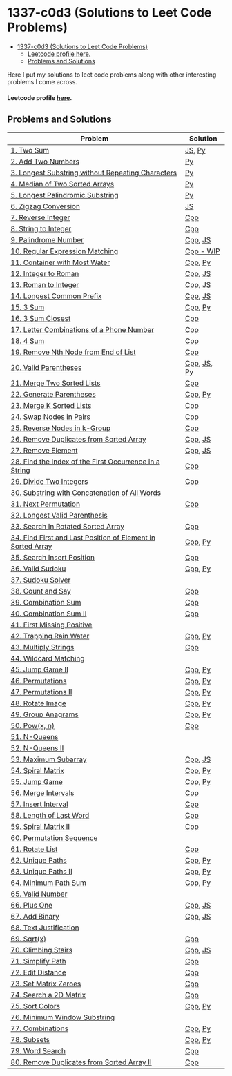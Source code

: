 # 1337-c0d3 (Solutions to Leet Code Problems)

<!-- TOC -->
* [1337-c0d3 (Solutions to Leet Code Problems)](#1337-c0d3-solutions-to-leet-code-problems)
  * [Leetcode profile here.](#leetcode-profile-here)
  * [Problems and Solutions](#problems-and-solutions)
<!-- TOC -->

Here I put my solutions to leet code problems along with other interesting problems I come across.

#### Leetcode profile [here](https://leetcode.com/_r00tp/).

## Problems and Solutions
| Problem                                                                                                                                               | Solution                                                                                                                                                    |
|-------------------------------------------------------------------------------------------------------------------------------------------------------|-------------------------------------------------------------------------------------------------------------------------------------------------------------|
| [1. Two Sum](https://leetcode.com/problems/two-sum/)                                                                                                  | [JS](javascript/1.%20two-sum.js), [Py](python/1.%20two-sum.py)                                                                                              |
| [2. Add Two Numbers](https://leetcode.com/problems/add-two-numbers/)                                                                                  | [Py](python/2.%20add-two-numbers.py)                                                                                                                        |
| [3. Longest Substring without Repeating Characters](https://leetcode.com/problems/longest-substring-without-repeating-characters/)                    | [Py](python/3.%20longest-substring-without-repeating-characters.py)                                                                                         |
| [4. Median of Two Sorted Arrays](https://leetcode.com/problems/median-of-two-sorted-arrays/)                                                          | [Py](python/4.%20median-of-two-sorted-arrays.py)                                                                                                            |
| [5. Longest Palindromic Substring](https://leetcode.com/problems/longest-palindromic-substring/)                                                      | [Py](python/5.%20longest-palindromic-substring.py)                                                                                                          |
| [6. Zigzag Conversion](https://leetcode.com/problems/zigzag-conversion/)                                                                              | [JS](javascript/6.%20zigzag-conversion.js)                                                                                                                  |
| [7. Reverse Integer](https://leetcode.com/problems/reverse-integer/)                                                                                  | [Cpp](cpp/7.%20reverse-integer.cpp)                                                                                                                         |
| [8. String to Integer](https://leetcode.com/problems/string-to-integer-atoi/)                                                                         | [Cpp](cpp/8.%20string-to-integer.cpp)                                                                                                                       |
| [9. Palindrome Number](https://leetcode.com/problems/palindrome-number/)                                                                              | [Cpp](cpp/9.%20palindrome-number.cpp), [JS](javascript/9.%20palindrome-number.js)                                                                           |
| [10. Regular Expression Matching](https://leetcode.com/problems/regular-expression-matching)                                                          | [Cpp - WIP](cpp/10.%20regular-expression-matching.cpp)                                                                                                      |
| [11. Container with Most Water](https://leetcode.com/problems/container-with-most-water/)                                                             | [Cpp](cpp/11.%20container-with-most-water.cpp), [Py](python/11.%20container-with-most-water.py)                                                             |
| [12. Integer to Roman](https://leetcode.com/problems/integer-to-roman/)                                                                               | [Cpp](cpp/12.%20integer-to-roman.cpp), [JS](javascript/12.%20integer-to-roman.js)                                                                           |
| [13. Roman to Integer](https://leetcode.com/problems/roman-to-integer/)                                                                               | [Cpp](cpp/13.%20roman-to-integer.cpp), [JS](javascript/13.%20roman-to-integer.js)                                                                           |
| [14. Longest Common Prefix](https://leetcode.com/problems/longest-common-prefix/)                                                                     | [Cpp](cpp/14.%20longest-common-prefix.cpp), [JS](javascript/14.%20longest-common-prefix.js)                                                                 |
| [15. 3 Sum](https://leetcode.com/problems/3sum/)                                                                                                      | [Cpp](cpp/15.%203-sum.cpp), [Py](python/15.%203-sum.py)                                                                                                     |
| [16. 3 Sum Closest](https://leetcode.com/problems/3sum-closest/)                                                                                      | [Cpp](cpp/16.%203-sum-closest.cpp)                                                                                                                          |
| [17. Letter Combinations of a Phone Number](https://leetcode.com/problems/letter-combinations-of-a-phone-number/)                                     | [Cpp](cpp/17.%20letter-combinations-of-a-phone-number.cpp)                                                                                                  |
| [18. 4 Sum](https://leetcode.com/problems/4sum/)                                                                                                      | [Cpp](cpp/18.%204-sum.cpp)                                                                                                                                  |
| [19. Remove Nth Node from End of List](https://leetcode.com/problems/remove-nth-node-from-end-of-list/)                                               | [Cpp](cpp/19.%20remove-nth-node-from-end-of-list.cpp)                                                                                                       |
| [20. Valid Parentheses](https://leetcode.com/problems/valid-parentheses/)                                                                             | [Cpp](cpp/20.%20valid-parentheses.cpp), [JS](javascript/20.%20valid-parentheses.js), [Py](python/20.%20valid-parentheses.py)                                |
| [21. Merge Two Sorted Lists](https://leetcode.com/problems/merge-two-sorted-lists/)                                                                   | [Cpp](cpp/21.%20merge-two-sorted-lists.cpp)                                                                                                                 |
| [22. Generate Parentheses](https://leetcode.com/problems/generate-parentheses/)                                                                       | [Cpp](cpp/22.%20generate-parentheses.cpp), [Py](python/22.%20generate-parentheses.py)                                                                       |
| [23. Merge K Sorted Lists](https://leetcode.com/problems/merge-k-sorted-lists/)                                                                       | [Cpp](cpp/23.%20merge-k-sorted-lists.cpp)                                                                                                                   |
| [24. Swap Nodes in Pairs](https://leetcode.com/problems/swap-nodes-in-pairs/)                                                                         | [Cpp](cpp/24.%20swap-nodes-in-pairs.cpp)                                                                                                                    |
| [25. Reverse Nodes in k-Group](https://leetcode.com/problems/reverse-nodes-in-k-group/)                                                               | [Cpp](cpp/25.%20reverse-nodes-in-k-group.cpp)                                                                                                               |
| [26. Remove Duplicates from Sorted Array](https://leetcode.com/problems/remove-duplicates-from-sorted-array/)                                         | [Cpp](cpp/26.%20remove-duplicates-from-sorted-array.cpp), [JS](javascript/26.%20remove-duplicates-from-sorted-array.js)                                     |
| [27. Remove Element](https://leetcode.com/problems/remove-element/)                                                                                   | [Cpp](cpp/27.%20remove-element.cpp), [JS](javascript/27.%20remove-element.js)                                                                               |
| [28. Find the Index of the First Occurrence in a String](https://leetcode.com/problems/find-the-index-of-the-first-occurrence-in-a-string/)           | [Cpp](cpp/28.%20find-the-index-of-the-first-occurrence-in-a-string.cpp)                                                                                     |
| [29. Divide Two Integers](https://leetcode.com/problems/divide-two-integers/)                                                                         | [Cpp](cpp/29.%20divide-two-integers.cpp)                                                                                                                    |
| [30. Substring with Concatenation of All Words](https://leetcode.com/problems/substring-with-concatenation-of-all-words/)                             |                                                                                                                                                             |
| [31. Next Permutation](https://leetcode.com/problems/next-permutation/)                                                                               | [Cpp](cpp/31.%20next-permutation.cpp)                                                                                                                       |
| [32. Longest Valid Parenthesis](https://leetcode.com/problems/longest-valid-parentheses/)                                                             |                                                                                                                                                             |
| [33. Search In Rotated Sorted Array](https://leetcode.com/problems/search-in-rotated-sorted-array/)                                                   | [Cpp](cpp/33.%20search-in-rotated-sorted-array.cpp)                                                                                                         |
| [34. Find First and Last Position of Element in Sorted Array](https://leetcode.com/problems/find-first-and-last-position-of-element-in-sorted-array/) | [Cpp](cpp/34.%20find-first-and-last-position-of-element-in-sorted-array.cpp), [Py](python/34.%20find-first-and-last-position-of-element-in-sorted-array.py) |
| [35. Search Insert Position](https://leetcode.com/problems/search-insert-position/)                                                                   | [Cpp](cpp/35.%20search-insert-position.cpp)                                                                                                                 |
| [36. Valid Sudoku](https://leetcode.com/problems/valid-sudoku/)                                                                                       | [Cpp](cpp/36.%20valid-sudoku.cpp), [Py](python/36.%20valid-sudoku.py)                                                                                       |
| [37. Sudoku Solver](https://leetcode.com/problems/sudoku-solver/)                                                                                     |                                                                                                                                                             |
| [38. Count and Say](https://leetcode.com/problems/count-and-say/)                                                                                     | [Cpp](cpp/38.%20count-and-say.cpp)                                                                                                                          |
| [39. Combination Sum](https://leetcode.com/problems/combination-sum/)                                                                                 | [Cpp](cpp/39.%20combination-sum.cpp)                                                                                                                        |
| [40. Combination Sum II](https://leetcode.com/problems/combination-sum-ii/)                                                                           | [Cpp](cpp/40.%20combination-sum-ii.cpp)                                                                                                                     |
| [41. First Missing Positive](https://leetcode.com/problems/first-missing-positive/)                                                                   |                                                                                                                                                             |
| [42. Trapping Rain Water](https://leetcode.com/problems/trapping-rain-water/)                                                                         | [Cpp](cpp/42.%20trapping-rain-water.cpp), [Py](python/42.%20trapping-rain-water.py)                                                                         |
| [43. Multiply Strings](https://leetcode.com/problems/multiply-strings/)                                                                               | [Cpp](cpp/43.%20multiply-strings.cpp)                                                                                                                       |
| [44. Wildcard Matching](https://leetcode.com/problems/wildcard-matching/)                                                                             |                                                                                                                                                             |
| [45. Jump Game II](https://leetcode.com/problems/jump-game-ii/)                                                                                       | [Cpp](cpp/45.%20jump-game-ii.cpp), [Py](python/45.%20jump-game-ii.py)                                                                                       |
| [46. Permutations](https://leetcode.com/problems/permutations/)                                                                                       | [Cpp](cpp/46.%20permutations.cpp), [Py](python/46.%20permutations.py)                                                                                       |
| [47. Permutations II](https://leetcode.com/problems/permutations-ii/)                                                                                 | [Cpp](cpp/47.%20permutations-ii.cpp), [Py](python/47.%20permutations-ii.py)                                                                                 |
| [48. Rotate Image](https://leetcode.com/problems/rotate-image/)                                                                                       | [Cpp](cpp/48.%20rotate-image.cpp), [Py](python/48.%20rotate-image.py)                                                                                       |
| [49. Group Anagrams](https://leetcode.com/problems/group-anagrams/)                                                                                   | [Cpp](cpp/49.%20group-anagrams.cpp), [Py](python/49.%20group-anagrams.py)                                                                                   |
| [50. Pow(x, n)](https://leetcode.com/problems/powx-n/)                                                                                                | [Cpp](cpp/50.%20pow%28x%2C%20n%29.cpp)                                                                                                                      |
| [51. N-Queens](https://leetcode.com/problems/n-queens/)                                                                                               |                                                                                                                                                             |
| [52. N-Queens II](https://leetcode.com/problems/n-queens-ii/)                                                                                         |                                                                                                                                                             |
| [53. Maximum Subarray](https://leetcode.com/problems/maximum-subarray/)                                                                               | [Cpp](cpp/53.%20maximum-subarray.cpp), [JS](javascript/53.%20maximum-subarray.js)                                                                           |
| [54. Spiral Matrix](https://leetcode.com/problems/spiral-matrix/)                                                                                     | [Cpp](cpp/54.%20spiral-matrix.cpp), [Py](python/54.%20spiral-matrix.py)                                                                                     |
| [55. Jump Game](https://leetcode.com/problems/jump-game/)                                                                                             | [Cpp](cpp/55.%20jump-game.cpp), [Py](python/55.%20jump-game.py)                                                                                             |
| [56. Merge Intervals](https://leetcode.com/problems/merge-intervals/)                                                                                 | [Cpp](cpp/56.%20merge-intervals.cpp)                                                                                                                        |
| [57. Insert Interval](https://leetcode.com/problems/insert-interval/)                                                                                 | [Cpp](cpp/57.%20insert-interval.cpp)                                                                                                                        |
| [58. Length of Last Word](https://leetcode.com/problems/length-of-last-word/)                                                                         | [Cpp](cpp/58.%20length-of-last-word.cpp)                                                                                                                    |
| [59. Spiral Matrix II](https://leetcode.com/problems/spiral-matrix-ii/)                                                                               | [Cpp](cpp/59.%20spiral-matrix-ii.cpp)                                                                                                                       |
| [60. Permutation Sequence](https://leetcode.com/problems/permutation-sequence/)                                                                       |                                                                                                                                                             |
| [61. Rotate List](https://leetcode.com/problems/rotate-list/)                                                                                         | [Cpp](cpp/61.%20rotate-list.cpp)                                                                                                                            |
| [62. Unique Paths](https://leetcode.com/problems/unique-paths/)                                                                                       | [Cpp](cpp/62.%20unique-paths.cpp), [Py](python/62.%20unique-paths.py)                                                                                       |
| [63. Unique Paths II](https://leetcode.com/problems/unique-paths-ii/)                                                                                 | [Cpp](cpp/63.%20unique-paths-ii.cpp), [Py](python/63.%20unique-paths-ii.py)                                                                                 |
| [64. Minimum Path Sum](https://leetcode.com/problems/minimum-path-sum/)                                                                               | [Cpp](cpp/64.%20minimum-path-sum.cpp), [Py](python/64.%20minimum-path-sum.py)                                                                               |
| [65. Valid Number](https://leetcode.com/problems/valid-number/)                                                                                       |                                                                                                                                                             |
| [66. Plus One](https://leetcode.com/problems/plus-one/)                                                                                               | [Cpp](cpp/66.%20plus-one.cpp), [JS](javascript/66.%20plus-one.js)                                                                                           |
| [67. Add Binary](https://leetcode.com/problems/add-binary/)                                                                                           | [Cpp](cpp/67.%20add-binary.cpp), [JS](javascript/67.%20add-binary.js)                                                                                       |
| [68. Text Justification](https://leetcode.com/problems/text-justification/)                                                                           |                                                                                                                                                             |
| [69. Sqrt(x)](https://leetcode.com/problems/sqrtx/)                                                                                                   | [Cpp](cpp/69.%20sqrt%28x%29.cpp)                                                                                                                            |
| [70. Climbing Stairs](https://leetcode.com/problems/climbing-stairs/)                                                                                 | [Cpp](cpp/70.%20climbing-stairs.cpp), [JS](javascript/70.%20climbing-stairs.js)                                                                             |
| [71. Simplify Path](https://leetcode.com/problems/simplify-path/)                                                                                     | [Cpp](cpp/71.%20simplify-path.cpp)                                                                                                                          |
| [72. Edit Distance](https://leetcode.com/problems/edit-distance/)                                                                                     | [Cpp](cpp/72.%20edit-distance.cpp)                                                                                                                          |
| [73. Set Matrix Zeroes](https://leetcode.com/problems/set-matrix-zeroes/)                                                                             | [Cpp](cpp/73.%20set-matrix-zeroes.cpp)                                                                                                                      |
| [74. Search a 2D Matrix](https://leetcode.com/problems/search-a-2d-matrix/)                                                                           | [Cpp](cpp/74.%20search-a-2d-matrix.cpp)                                                                                                                     |
| [75. Sort Colors](https://leetcode.com/problems/sort-colors/)                                                                                         | [Cpp](cpp/75.%20sort-colors.cpp), [Py](python/75.%20sort-colors.py)                                                                                         |
| [76. Minimum Window Substring](https://leetcode.com/problems/minimum-window-substring/)                                                               |                                                                                                                                                             |
| [77. Combinations](https://leetcode.com/problems/combinations/)                                                                                       | [Cpp](cpp/77.%20combinations.cpp), [Py](python/77.%20combinations.py)                                                                                       |
| [78. Subsets](https://leetcode.com/problems/subsets/)                                                                                                 | [Cpp](cpp/78.%20subsets.cpp), [Py](python/78.%20subsets.py)                                                                                                 |
| [79. Word Search](https://leetcode.com/problems/word-search/)                                                                                         | [Cpp](cpp/79.%20word-search.cpp)                                                                                                                            |
| [80. Remove Duplicates from Sorted Array II](https://leetcode.com/problems/remove-duplicates-from-sorted-array-ii/)                                   | [Cpp](cpp/80.%20remove-duplicates-from-sorted-array-ii.cpp)                                                                                                 |
